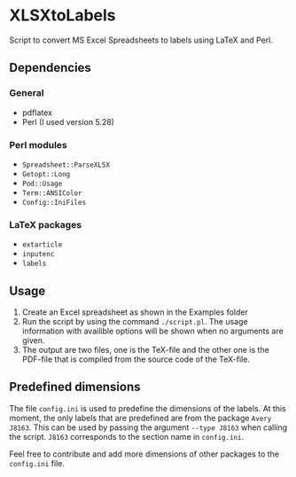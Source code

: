 # XLSXtoLabels
Script to convert MS Excel Spreadsheets to labels using LaTeX and Perl.

## Dependencies

### General
- pdflatex
- Perl (I used version 5.28)

### Perl modules
- `Spreadsheet::ParseXLSX`
- `Getopt::Long`
- `Pod::Usage`
- `Term::ANSIColor`
- `Config::IniFiles`

### LaTeX packages
- `extarticle`
- `inputenc`
- `labels`

## Usage
1. Create an Excel spreadsheet as shown in the Examples folder
2. Run the script by using the command `./script.pl`. The usage information with availible options will be shown when no arguments are given.
3. The output are two files, one is the TeX-file and the other one is the PDF-file that is compiled from the source code of the TeX-file.

## Predefined dimensions
The file `config.ini` is used to predefine the dimensions of the labels. At this moment, the only labels that are predefined are from the package `Avery J8163`. This can be used by passing the argument `--type J8163` when calling the script. `J8163` corresponds to the section name in `config.ini`.

Feel free to contribute and add more dimensions of other packages to the `config.ini` file.